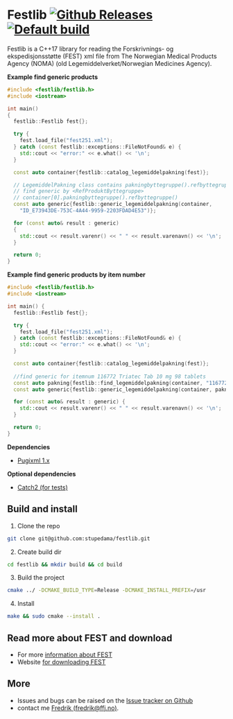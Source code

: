 Festlib [![Github Releases](https://img.shields.io/github/release/stupedama/festlib.svg)](https://github.com/stupedama/festlib/releases/)[![Default build](https://github.com/stupedama/festlib/actions/workflows/cmake-single-platform.yml/badge.svg)](https://github.com/stupedama/festlib/actions/workflows/cmake-single-platform.yml)
=======

Festlib is a C++17 library for reading the Forskrivnings- og ekspedisjonsstøtte (FEST) xml file 
from The Norwegian Medical Products Agency (NOMA) (old Legemiddelverket/Norwegian Medicines Agency).

**Example find generic products**
```cpp
#include <festlib/festlib.h>
#include <iostream>

int main()
{
  festlib::Festlib fest{};

  try {
    fest.load_file("fest251.xml");
  } catch (const festlib::exceptions::FileNotFound& e) {
    std::cout << "error:" << e.what() << '\n';
  }

  const auto container{festlib::catalog_legemiddelpakning(fest)};

  // LegemiddelPakning class contains pakningbyttegruppe().refbyttegruppe()
  // find generic by <RefProduktByttegruppe>
  // container[0].pakningbyttegruppe().refbyttegruppe()
  const auto generic{festlib::generic_legemiddelpakning(container,
    "ID_E73943DE-753C-4A44-9959-2203FDAD4E53")};

  for (const auto& result : generic)
  {
    std::cout << result.varenr() << " " << result.varenavn() << '\n';
  }

  return 0;
}
```

**Example find generic products by item number**
```cpp
#include <festlib/festlib.h>
#include <iostream>

int main() {
  festlib::Festlib fest{};

  try {
    fest.load_file("fest251.xml");
  } catch (const festlib::exceptions::FileNotFound& e) {
    std::cout << "error:" << e.what() << '\n';
  }

  const auto container{festlib::catalog_legemiddelpakning(fest)};
  
  //find generic for itemnum 116772 Triatec Tab 10 mg 98 tablets
  const auto pakning{festlib::find_legemiddelpakning(container, "116772")}; 
  const auto generic{festlib::generic_legemiddelpakning(container, pakning)};   

  for (const auto& result : generic) {
    std::cout << result.varenr() << " " << result.varenavn() << '\n';
  }

  return 0;
}                              
```

**Dependencies**
* [Pugixml 1.x](https://pugixml.org/)

**Optional dependencies**
* [Catch2 (for tests)](https://github.com/catchorg/Catch2)

## Build and install

1. Clone the repo
```sh
git clone git@github.com:stupedama/festlib.git
```
2. Create build dir
```sh
cd festlib && mkdir build && cd build
```
3. Build the project
```sh
cmake ../ -DCMAKE_BUILD_TYPE=Release -DCMAKE_INSTALL_PREFIX=/usr
```
4. Install
```sh
make && sudo cmake --install .
```

## Read more about FEST and download
* For more [information about FEST](https://www.dmp.no/om-oss/distribusjon-av-legemiddeldata/fest)
* Website [for downloading FEST](https://www.dmp.no/om-oss/distribusjon-av-legemiddeldata/fest/nedlasting-av-fest-og-safest)

## More
* Issues and bugs can be raised on the [Issue tracker on Github](https://github.com/stupedama/festlib/issues)
* contact me [Fredrik (fredrik@ffj.no)](mailto:fredrik@ffj.no).
